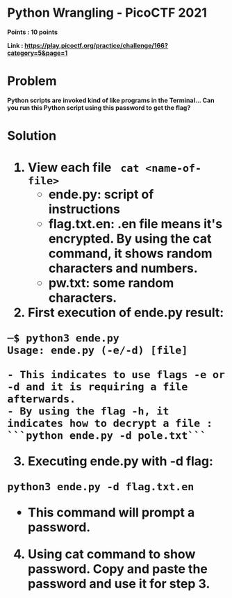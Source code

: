 <h1>Python Wrangling - PicoCTF 2021</h1>

<b>Points :<b> 10 points

Link : https://play.picoctf.org/practice/challenge/166?category=5&page=1

<h1>Problem</h1>

Python scripts are invoked kind of like programs in the Terminal... Can you run this Python script using this password to get the flag?

<h1>Solution<h1>

1. View each file  ``` cat <name-of-file>```
    - ende.py: script of instructions
    - flag.txt.en: .en file means it's encrypted. By using the cat command, it shows random characters and numbers.
    - pw.txt: some random characters.
2. First execution of ende.py result:
```
─$ python3 ende.py 
Usage: ende.py (-e/-d) [file]

```
    - This indicates to use flags -e or -d and it is requiring a file afterwards. 
    - By using the flag -h, it indicates how to decrypt a file : ```python ende.py -d pole.txt```

3. Executing ende.py with -d flag:
```
python3 ende.py -d flag.txt.en
```
- This command will prompt a password.
4. Using cat command to show password. Copy and paste the password and use it for step 3.